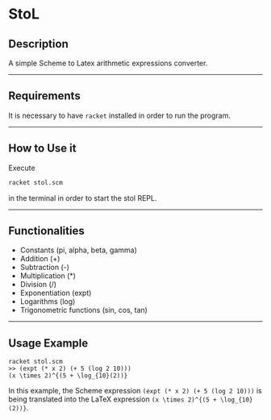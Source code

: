 # StoL

## Description

  A simple Scheme to Latex arithmetic expressions converter.

---

## Requirements

  It is necessary to have ``racket`` installed in order to run the program.

---

## How to Use it

  Execute

  ```bash
  racket stol.scm
  ```

  in the terminal in order to start the stol REPL.

---

## Functionalities

- Constants (pi, alpha, beta, gamma)
- Addition (+)
- Subtraction (-)
- Multiplication (*)
- Division (/)
- Exponentiation (expt)
- Logarithms (log)
- Trigonometric functions (sin, cos, tan)

---

## Usage Example

  ```
  racket stol.scm
  >> (expt (* x 2) (+ 5 (log 2 10)))
  (x \times 2)^{(5 + \log_{10}(2))}
  ```

  In this example, the Scheme expression ``(expt (* x 2) (+ 5 (log 2 10)))`` is being translated into the LaTeX expression ``(x \times 2)^{(5 + \log_{10}(2))}``.
